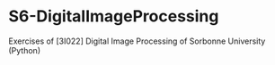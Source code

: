 # S6-DigitalImageProcessing
Exercises of [3I022] Digital Image Processing of Sorbonne University (Python)
